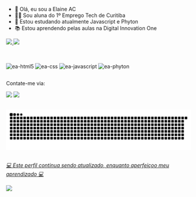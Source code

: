 - 👋 Olá, eu sou a Elaine AC
- 👩‍🎓 Sou aluna do 1º Emprego Tech de Curitiba
- 🌱 Estou estudando atualmente Javascript e Phyton
- 📚 Estou aprendendo pelas aulas na Digital Innovation One

<div>
<a href="https://github.com/favoriteway"> 
<img height="180cm" src="https://github-readme-stats.vercel.app/api?username=favoriteway&show_icons=true&theme=cobalt&include_all_commits=true"/>
<img height="180cm" src="https://github-readme-stats.vercel.app/api/top-langs/?username=favoriteway&layout=compact&theme=cobalt"/> </a>
</div>

##
<div style="display: inline_black"><br>
<img align="center" alt="ea-html5" height="30" width="40" src="https://cdn.jsdelivr.net/gh/devicons/devicon/icons/html5/html5-original.svg" />
<img align="center" alt="ea-css" height="30" width="40" src="https://cdn.jsdelivr.net/gh/devicons/devicon/icons/css3/css3-original.svg" />
<img align="center" alt="ea-javascript" height="30" width="40" src="https://cdn.jsdelivr.net/gh/devicons/devicon/icons/javascript/javascript-original.svg"/>
<img align="center" alt="ea-phyton" height="30" width="40" src="https://cdn.jsdelivr.net/gh/devicons/devicon/icons/python/python-original.svg" />

</div>

##
  
  <div>
    <p> Contate-me via:</p>
   <a href="https://www.linkedin.com/in/elac/" target="_blank"> <img src="https://img.shields.io/badge/LinkedIn-0077B5?style=for-the-badge&logo=linkedin&logoColor=white"></a>
    <a href="mailto:elarcds@gmail.com"> <img src="https://img.shields.io/badge/Gmail-D14836?style=for-the-badge&logo=gmail&logoColor=white"</a>
   
  </div>

##
  ![Snake animation](https://github.com/favoriteway/favoriteway/blob/output/github-contribution-grid-snake.svg)

  ##
 <div>
   <p><em> 💻 Este perfil continua sendo atualizado, enquanto aperfeiçoo meu aprendizado 💻</p> </em>
    <img align="center" src="http://ForTheBadge.com/images/badges/built-with-love.svg"/>
    </div>

   
<!---
favoriteway/favoriteway is a ✨ special ✨ repository because its `README.md` (this file) appears on your GitHub profile.
You can click the Preview link to take a look at your changes.
--->
